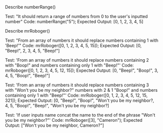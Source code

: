 Describe numberRange()

Test: "It should return a range of numbers from 0 to the user's inputted number"
Code: numberRange("5");
Expected Output: [0, 1, 2, 3, 4, 5]

Describe mrRoboger()

Test: "From an array of numbers it should replace numbers containing 1 with 'Beep!'"
Code: mrRoboger([0, 1, 2, 3, 4, 5, 15]);
Expected Output: [0, "Beep!", 2, 3, 4, 5, "Beep!"]

Test: 'From an array of numbers it should replace numbers containing 2 with "Boop!" and numbers containing only 1 with "Beep!"'
Code: mrRoboger([0, 1, 2, 3, 4, 5, 12, 15]);
Expected Output: [0, "Beep!", "Boop!", 3, 4, 5, "Boop!", "Beep!"]

Test: 'From an array of numbers it should replace numbers containing 3 with "Won't you be my neighbor?" numbers with 2 & 1 "Boop!" and numbers containing only 1 with "Beep!"'
Code: mrRoboger([0, 1, 2, 3, 4, 5, 12, 15, 321]);
Expected Output: [0, "Beep!", "Boop!", "Won't you be my neighbor?, 4, 5, "Boop!", "Beep!", "Won't you be my neighbor?]

Test: 'If user inputs name concat the name to the end of the phrase "Won't you be my neighbor?"'
Code: mrRoboger([3], "Cameron");
Expected Output: ["Won't you be my neighbor, Cameron?"]
